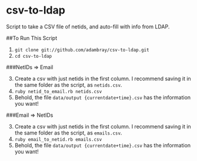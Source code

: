csv-to-ldap
===========

Script to take a CSV file of netids, and auto-fill with info from LDAP.

##To Run This Script
1. `git clone git://github.com/adambray/csv-to-ldap.git`
2. `cd csv-to-ldap`

###NetIDs => Email

3. Create a csv with just netids in the first column. I recommend saving it in the same folder as the script, as `netids.csv`.
4. `ruby netid_to_email.rb netids.csv`
5. Behold, the file `data/output {currentdate+time}.csv` has the information you want!

###Email => NetIDs

3. Create a csv with just netids in the first column. I recommend saving it in the same folder as the script, as `emails.csv`.
4. `ruby email_to_netid.rb emails.csv`
5. Behold, the file `data/output {currentdate+time}.csv` has the information you want!
